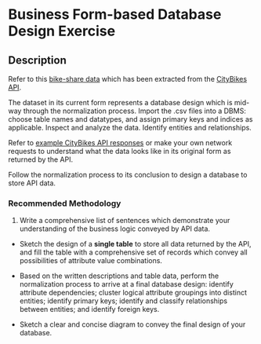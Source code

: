 # Business Form-based Database Design Exercise

## Description

Refer to this [bike-share data](https://github.com/gwu-business/bikeshare-data/tree/master/data) which has been extracted from the [CityBikes API](http://api.citybik.es/v2/).

The dataset in its current form represents a database design which is mid-way through the normalization process. Import the .csv files into a DBMS: choose table names and datatypes, and assign primary keys and indices as applicable. Inspect and analyze the data. Identify entities and relationships.

Refer to [example CityBikes API responses](https://github.com/gwu-business/bikeshare-data/blob/master/fixtures/FIXTURES.md) or make your own network requests to understand what the data looks like in its original form as returned by the API.

Follow the normalization process to its conclusion to design a database to store API data.

### Recommended Methodology

1. Write a comprehensive list of sentences which demonstrate your understanding of the business logic conveyed by API data.

+ Sketch the design of a **single table** to store all data returned by the API, and fill the table with a comprehensive set of records which convey all possibilities of attribute value combinations.

+ Based on the written descriptions and table data, perform the normalization process to arrive at a final database design: identify attribute dependencies; cluster logical attribute groupings into distinct entities; identify primary keys; identify and classify relationships between entities; and identify foreign keys.

+ Sketch a clear and concise diagram to convey the final design of your database.
